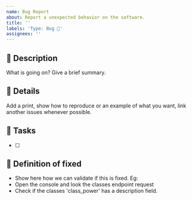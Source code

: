 ```yaml
---
name: Bug Report
about: Report a unexpected behavior on the software.
title: ''
labels: 'Type: Bug 🐞'
assignees: ''
---
```


## :page_facing_up: Description

What is going on? Give a brief summary.

## :bookmark_tabs: Details

Add a print, show how to reproduce or an example of what you want, link another issues whenever possible.

## :checkered_flag: Tasks

- [ ]

## :checkered_flag: Definition of fixed

- Show here how we can validate if this is fixed. Eg:
- Open the console and look the classes endpoint request
- Check if the classes 'class_power' has a description field.
